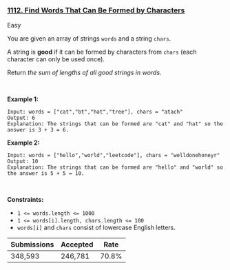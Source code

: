 ### [1112. Find Words That Can Be Formed by Characters](https://leetcode.com/problems/find-words-that-can-be-formed-by-characters/description/?envType=daily-question&envId=2023-12-02)

Easy

You are given an array of strings `` words `` and a string `` chars ``.

A string is __good__ if it can be formed by characters from `` chars `` (each character can only be used once).

Return _the sum of lengths of all good strings in words_.

 

<strong class="example">Example 1:</strong>

```
Input: words = ["cat","bt","hat","tree"], chars = "atach"
Output: 6
Explanation: The strings that can be formed are "cat" and "hat" so the answer is 3 + 3 = 6.
```

<strong class="example">Example 2:</strong>

```
Input: words = ["hello","world","leetcode"], chars = "welldonehoneyr"
Output: 10
Explanation: The strings that can be formed are "hello" and "world" so the answer is 5 + 5 = 10.
```

 

__Constraints:__

*   `` 1 <= words.length <= 1000 ``
*   `` 1 <= words[i].length, chars.length <= 100 ``
*   `` words[i] `` and `` chars `` consist of lowercase English letters.

| Submissions    | Accepted     | Rate   |
| -------------- | ------------ | ------ |
| 348,593 | 246,781 | 70.8% |